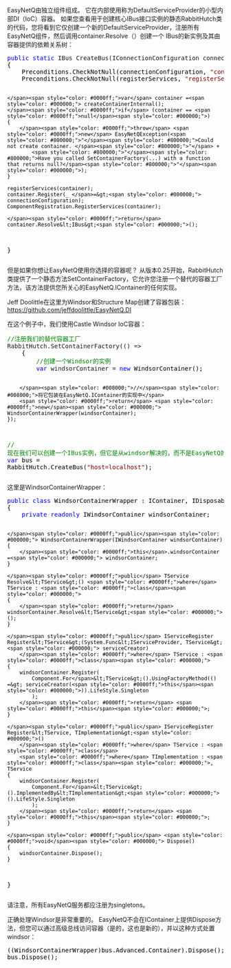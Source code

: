 <p>EasyNetQ由独立组件组成。 它在内部使用称为DefaultServiceProvider的小型内部DI（IoC）容器。 如果您查看用于创建核心IBus接口实例的静态RabbitHutch类的代码，您将看到它仅创建一个新的DefaultServiceProvider，注册所有EasyNetQ组件，然后调用container.Resolve（）创建一个 IBus的新实例及其由容器提供的依赖关系树：</p>
<div class="cnblogs_code">
<pre><span style="color: #0000ff;">public</span> <span style="color: #0000ff;">static</span> IBus CreateBus(IConnectionConfiguration connectionConfiguration, Action&lt;IServiceRegister&gt;<span style="color: #000000;"> registerServices)
{
    Preconditions.CheckNotNull(connectionConfiguration, </span><span style="color: #800000;">"</span><span style="color: #800000;">connectionConfiguration</span><span style="color: #800000;">"</span><span style="color: #000000;">);
    Preconditions.CheckNotNull(registerServices, </span><span style="color: #800000;">"</span><span style="color: #800000;">registerServices</span><span style="color: #800000;">"</span><span style="color: #000000;">);

    </span><span style="color: #0000ff;">var</span> container =<span style="color: #000000;"> createContainerInternal();
    </span><span style="color: #0000ff;">if</span> (container == <span style="color: #0000ff;">null</span><span style="color: #000000;">)
    {
        </span><span style="color: #0000ff;">throw</span> <span style="color: #0000ff;">new</span> EasyNetQException(<span style="color: #800000;">"</span><span style="color: #800000;">Could not create container. </span><span style="color: #800000;">"</span> + 
            <span style="color: #800000;">"</span><span style="color: #800000;">Have you called SetContainerFactory(...) with a function that returns null?</span><span style="color: #800000;">"</span><span style="color: #000000;">);
    }

    registerServices(container);
    container.Register(_ </span>=&gt;<span style="color: #000000;"> connectionConfiguration);
    ComponentRegistration.RegisterServices(container);

    </span><span style="color: #0000ff;">return</span> container.Resolve&lt;IBus&gt;<span style="color: #000000;">();
}</span></pre>
</div>
<p>但是如果你想让EasyNetQ使用你选择的容器呢？ 从版本0.25开始，RabbitHutch类提供了一个静态方法SetContainerFactory，它允许您注册一个替代的容器工厂方法，该方法提供您所关心的EasyNetQ.IContainer的任何实现。</p>
<p>Jeff Doolittle在这里为Windsor和Structure Map创建了容器包装：<a href="https://github.com/jeffdoolittle/EasyNetQ.DI">https://github.com/jeffdoolittle/EasyNetQ.DI</a></p>
<p>在这个例子中，我们使用Castle Windsor IoC容器：</p>
<div class="cnblogs_code">
<pre><span style="color: #008000;">//</span><span style="color: #008000;">注册我们的替代容器工厂</span>
RabbitHutch.SetContainerFactory(() =&gt;<span style="color: #000000;">
    {
        </span><span style="color: #008000;">//</span><span style="color: #008000;">创建一个Windsor的实例</span>
        <span style="color: #0000ff;">var</span> windsorContainer = <span style="color: #0000ff;">new</span><span style="color: #000000;"> WindsorContainer();

        </span><span style="color: #008000;">//</span><span style="color: #008000;">将它包装在EasyNetQ.IContainer的实现中</span>
        <span style="color: #0000ff;">return</span> <span style="color: #0000ff;">new</span><span style="color: #000000;"> WindsorContainerWrapper(windsorContainer);
    });

</span><span style="color: #008000;">//</span><span style="color: #008000;"> 现在我们可以创建一个IBus实例，但它是从windsor解决的，而不是EasyNetQ的默认服务提供者。</span>
<span style="color: #0000ff;">var</span> bus = RabbitHutch.CreateBus(<span style="color: #800000;">"</span><span style="color: #800000;">host=localhost</span><span style="color: #800000;">"</span>);</pre>
</div>
<p>这里是WindsorContainerWrapper：</p>
<div class="cnblogs_code">
<pre><span style="color: #0000ff;">public</span> <span style="color: #0000ff;">class</span><span style="color: #000000;"> WindsorContainerWrapper : IContainer, IDisposable
{
    </span><span style="color: #0000ff;">private</span> <span style="color: #0000ff;">readonly</span><span style="color: #000000;"> IWindsorContainer windsorContainer;

    </span><span style="color: #0000ff;">public</span><span style="color: #000000;"> WindsorContainerWrapper(IWindsorContainer windsorContainer)
    {
        </span><span style="color: #0000ff;">this</span>.windsorContainer =<span style="color: #000000;"> windsorContainer;
    }

    </span><span style="color: #0000ff;">public</span> TService Resolve&lt;TService&gt;() <span style="color: #0000ff;">where</span> TService : <span style="color: #0000ff;">class</span><span style="color: #000000;">
    {
        </span><span style="color: #0000ff;">return</span> windsorContainer.Resolve&lt;TService&gt;<span style="color: #000000;">();
    }

    </span><span style="color: #0000ff;">public</span> IServiceRegister Register&lt;TService&gt;(System.Func&lt;IServiceProvider, TService&gt;<span style="color: #000000;"> serviceCreator) 
        </span><span style="color: #0000ff;">where</span> TService : <span style="color: #0000ff;">class</span><span style="color: #000000;">
    {
        windsorContainer.Register(
            Component.For</span>&lt;TService&gt;().UsingFactoryMethod(() =&gt; serviceCreator(<span style="color: #0000ff;">this</span><span style="color: #000000;">)).LifeStyle.Singleton
            );
        </span><span style="color: #0000ff;">return</span> <span style="color: #0000ff;">this</span><span style="color: #000000;">;
    }

    </span><span style="color: #0000ff;">public</span> IServiceRegister Register&lt;TService, TImplementation&gt;<span style="color: #000000;">() 
        </span><span style="color: #0000ff;">where</span> TService : <span style="color: #0000ff;">class</span> 
        <span style="color: #0000ff;">where</span> TImplementation : <span style="color: #0000ff;">class</span><span style="color: #000000;">, TService
    {
        windsorContainer.Register(
            Component.For</span>&lt;TService&gt;().ImplementedBy&lt;TImplementation&gt;<span style="color: #000000;">().LifeStyle.Singleton
            );
        </span><span style="color: #0000ff;">return</span> <span style="color: #0000ff;">this</span><span style="color: #000000;">;
    }

    </span><span style="color: #0000ff;">public</span> <span style="color: #0000ff;">void</span><span style="color: #000000;"> Dispose()
    {
        windsorContainer.Dispose();
    }
}</span></pre>
</div>
<p>请注意，所有EasyNetQ服务都应注册为singletons。</p>
<p>正确处理Windsor是非常重要的。 EasyNetQ不会在IContainer上提供Dispose方法，但您可以通过高级总线访问容器（是的，这也是新的），并以这种方式处置windsor：</p>
<div class="cnblogs_code">
<pre><span style="color: #000000;">((WindsorContainerWrapper)bus.Advanced.Container).Dispose();
bus.Dispose();</span></pre>
</div>
<p>&nbsp;</p>